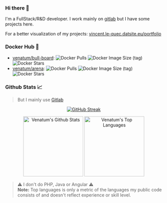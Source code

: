 <!--
**Venatum/Venatum** is a ✨ _special_ ✨ repository because its `README.md` (this file) appears on your GitHub profile.

Here are some ideas to get you started:

- 🔭 I’m currently working on ...
- 🌱 I’m currently learning ...
- 👯 I’m looking to collaborate on ...
- 🤔 I’m looking for help with ...
- 💬 Ask me about ...
- 📫 How to reach me: ...
- 😄 Pronouns: ...
- ⚡ Fun fact: ...

TODO:
<code><img height="20" alt="javascript" src="https://raw.githubusercontent.com/github/explore/80688e429a7d4ef2fca1e82350fe8e3517d3494d/topics/javascript/javascript.png"></code>
-->

### Hi there 👋

I'm a FullStack/R&D developer. I work mainly on [gitlab](https://gitlab.com/vincent.le-quec) but I have some projects here.

For a better visualization of my projects: [vincent.le-quec.datsite.eu/portfolio](https://vincent.le-quec.datsite.eu/portfolio)

### Docker Hub 🐳

- [venatum/bull-board](https://hub.docker.com/r/venatum/bull-board): 
![Docker Pulls](https://img.shields.io/docker/pulls/venatum/bull-board?color=0FAABD&logo=venatum%2Fbull-board%20pulls)
![Docker Image Size (tag)](https://img.shields.io/docker/image-size/venatum/bull-board/latest?color=0FAABD)
![Docker Stars](https://img.shields.io/docker/stars/venatum/bull-board?color=0FAABD)
- [venatum/arena](https://hub.docker.com/r/venatum/arena): 
![Docker Pulls](https://img.shields.io/docker/pulls/venatum/arena?color=0FAABD&logo=venatum%2Farena%20pulls)
![Docker Image Size (tag)](https://img.shields.io/docker/image-size/venatum/arena/latest?color=0FAABD)
![Docker Stars](https://img.shields.io/docker/stars/venatum/arena?color=0FAABD)

### Github Stats 📈

> But I mainly use [Gitlab](https://gitlab.com/vincent.le-quec)

<div align="center">

  [![GitHub Streak](https://streak-stats.demolab.com?user=Venatum&theme=dark)](https://git.io/streak-stats)
 
  <a href="https://github.com/anuraghazra/github-readme-stats"><img alt="Venatum's Github Stats" src="https://denvercoder1-github-readme-stats.vercel.app/api/?username=Venatum&show_icons=true&include_all_commits=true&count_private=true&theme=react&hide_border=true&bg_color=1F222E&title_color=0FAABD&icon_color=0FAABD" height="192px"/></a>
  <a href="https://github.com/anuraghazra/github-readme-stats"><img alt="Venatum's Top Languages" src="https://denvercoder1-github-readme-stats.vercel.app/api/top-langs/?username=Venatum&langs_count=8&layout=compact&theme=react&hide_border=true&bg_color=1F222E&title_color=0FAABD&icon_color=0FAABD&hide=Jupyter%20Notebook,Roff" height="192px"/></a>
  <br/>
</div>

> ⚠️ I don't do PHP, Java or Angular ⚠️<br>
> **Note:** Top languages is only a metric of the languages my public code consists of and doesn't reflect experience or skill level.
